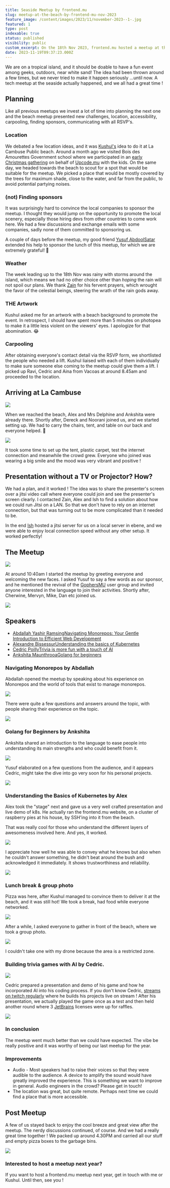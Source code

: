 ```yaml
---
title: Seaside Meetup by frontend.mu
slug: meetup-at-the-beach-by-frontend-mu-nov-2023
feature_image: /content/images/2023/11/november-2023--1-.jpg
featured: 1
type: post
indexable: true
status: published
visibility: public
custom_excerpt: On the 18th Nov 2023, frontend.mu hosted a meetup at the beach where we spoke about Monorepos, goland, kubernetes and AI.
date: 2023-11-19T09:37:23.000Z
---
```


We are on a tropical island, and it should be doable to have a fun event among geeks, outdoors, near white sand! The idea had been thrown around a few times, but we never tried to make it happen seriously …until now. A tech meetup at the seaside actually happened, and we all had a great time !

## Planning

Like all previous meetups we invest a lot of time into planning the next one and the beach meetup presented new challenges, location, accessibility, carpooling, finding sponsors, communicating with all RSVP's.

### Location

We debated a few location ideas, and it was [Kushul's](https://www.linkedin.com/in/kushul-soomaree-515502147/) idea to do it at La Cambuse Public beach. Around a month ago we visited Bois des Amourettes Government school where we participated in an [early Christmas gathering](https://www.linkedin.com/feed/update/urn\:li\:activity:7120794588373475329) on behalf of [Upcode.mu](https://upcode.mu/) with the kids. On the same day, we headed towards the beach to scout for a spot that would be suitable for the meetup. We picked a place that would be mostly covered by the trees for maximum shade, close to the water, and far from the public, to avoid potential partying noises.

### (not) Finding sponsors

It was surprisingly hard to convince the local companies to sponsor the meetup. I thought they would jump on the opportunity to promote the local scenery, especially those hiring devs from other countries to come work here. We had a few discussions and exchange emails with some companies, sadly none of them committed to sponsoring us.

A couple of days before the meetup, my good friend [Yusuf AbdoolSatar](https://www.linkedin.com/in/fluxy/) extended his help to sponsor the lunch of this meetup, for which we are extremely grateful! 🎉

### Weather

The week leading up to the 18th Nov was rainy with storms around the island, which means we had no other choice other than _hoping_ the rain will not spoil our plans. We thank [Zain](https://twitter.com/EdogawaZain) for his fervent prayers, which wrought the favor of the celestial beings, steering the wrath of the rain gods away.

### THE Artwork

Kushul asked me for an artwork with a beach background to promote the event. In retrospect, I should have spent more than 5 minutes on photopea to make it a little less violent on the viewers' eyes. I apologize for that abomination. 😂

### Carpooling

After obtaining everyone's contact detail via the RSVP form, we shortlisted the people who needed a lift. Kushul liaised with each of them individually to make sure someone else coming to the meetup could give them a lift. I picked up Ravi, Cedric and Aina from Vacoas at around 8.45am and proceeded to the location.

## Arriving at La Cambuse

![](/content/images/2023/11/image.png)

When we reached the beach, Alex and Mrs Delphine and Ankshita were already there. Shortly after, Dereck and Noorani joined us, and we started setting up. We had to carry the chairs, tent, and table on our back and everyone helped. 🙏

![](/content/images/2023/11/image-1.png)

It took some time to set up the tent, plastic carpet, test the internet connection and meanwhile the crowd grew. Everyone who joined was wearing a big smile and the mood was very vibrant and positive !

## Presentation without a TV or Projector? How?

We had a plan, and it worked ! The idea was to share the presenter's screen over a jitsi video call where everyone could join and see the presenter's screen clearly. I contacted Zain, Alex and Ish to find a solution about how we could run Jitsi on a LAN. So that we don't have to rely on an internet connection, but that was turning out to be more complicated than it needed to be.

In the end [Ish](https://www.linkedin.com/in/ishsookun/) hosted a jitsi server for us on a local server in ebene, and we were able to enjoy local connection speed without any other setup. It worked perfectly!

## The Meetup

![](/content/images/2023/11/image-2.png)

At around 10:40am I started the meetup by greeting everyone and welcoming the new faces. I asked Yusuf to say a few words as our sponsor, and he mentioned the revival of the [GophersMU](https://gophers.mu/) user group and invited anyone interested in the language to join their activities. Shortly after, Cherwine, Mervyn, Mike, Dan etc joined us.

![](/content/images/2023/11/image-3.png)

## Speakers

- [Abdallah Yashir RamsingNavigating Monorepos: Your Gentle Introduction to Efficient Web Development](https://coders.mu/speaker/2af3f3bb-0de2-45a2-bd31-a452c85db2da)
- [Alexandre BissessurUnderstanding the basics of Kubernetes](https://coders.mu/speaker/a17bf7fa-e3ab-485a-9f28-06dfd5ecf89b)
- [Cedric PoillyTrivia is more fun with a touch of AI](https://coders.mu/speaker/549be7b0-1e7d-4deb-9fb3-273cfe0da5b0)
- [Ankshita MaunthrooaGolang for beginners](https://coders.mu/speaker/1268900f-f172-42a7-b075-036854c9daff)

### Navigating Monorepos by Abdallah

Abdallah opened the meetup by speaking about his experience on Monorepos and the world of tools that exist to manage monorepos.

![](/content/images/2023/11/image-13.png)

There were quite a few questions and answers around the topic, with people sharing their experience on the topic.

![](/content/images/2023/11/image-4.png)

### Golang for Beginners by Ankshita

Ankshita shared an introduction to the language to ease people into understanding its main strengths and who could benefit from it.

![](/content/images/2023/11/image-15.png)

Yusuf elaborated on a few questions from the audience, and it appears Cedric, might take the dive into go very soon for his personal projects.

![](/content/images/2023/11/image-5.png)

### Understanding the Basics of Kubernetes by Alex

Alex took the "stage" next and gave us a very well crafted presentation and live demo of k8s. He actually ran the frontend.mu website, on a cluster of raspberry pies at his house, by SSH'ing into it from the beach.

That was really cool for those who understand the different layers of awesomeness involved here. And yes, it worked.

![](/content/images/2023/11/image-6.png)

I appreciate how well he was able to convey what he knows but also when he couldn't answer something, he didn't beat around the bush and acknowledged it immediately. It shows trustworthiness and reliability.

![](/content/images/2023/11/image-7.png)

### Lunch break & group photo

Pizza was here, after Kushul managed to convince them to deliver it at the beach, and it was still hot! We took a break, had food while everyone networked.

![](/content/images/2023/11/image-9.png)

After a while, I asked everyone to gather in front of the beach, where we took a group photo.

![](/content/images/2023/11/image-8.png)

I couldn't take one with my drone because the area is a restricted zone.

### Building trivia games with AI by Cedric.

![](/content/images/2023/11/image-10.png)

Cedric prepared a presentation and demo of his game and how he incorporated AI into his coding process. If you don't know Cedric, [streams on twitch regularly](https://www.twitch.tv/cedpoilly) where he builds his projects live on stream ! After his presentation, we actually played the game once as a test and then held another round where 3 [JetBrains](https://jetbarins.com/) licenses were up for raffles.

![](/content/images/2023/11/image-11.png)

### In conclusion

The meetup went much better than we could have expected. The vibe be really positive and it was worthy of being our last meetup for the year.

### Improvements

- Audio - Most speakers had to raise their voices so that they were audible to the audience. A device to amplify the sound would have greatly improved the experience. This is something we want to improve in general. Audio engineers in the crowd? Please get in touch!
- The location was great, but quite remote. Perhaps next time we could find a place that is more accessible.

## Post Meetup

A few of us stayed back to enjoy the cool breeze and great view after the meetup. The nerdy discussions continued, of course. And we had a really great time together ! We packed up around 4.30PM and carried all our stuff and empty pizza boxes to the garbage bins.

![](/content/images/2023/11/image-12.png)

### Interested to host a meetup next year?

If you want to host a frontend.mu meetup next year, get in touch with me or Kushul. Until then, see you !
